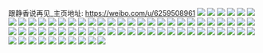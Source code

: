 跟静香说再见_主页地址: https://weibo.com/u/6259508961 
![](https://wx4.sinaimg.cn/mw2000/006PCgdXly1h8vchzu4wzj32c0340qv6.jpg) 
![](https://wx4.sinaimg.cn/mw2000/006PCgdXly1h8g7qc4gygj320a2odu0x.jpg) 
![](https://wx4.sinaimg.cn/mw2000/006PCgdXly1h8g7qcyvvvj30wn17iawv.jpg) 
![](https://wx4.sinaimg.cn/mw2000/006PCgdXly1h8g7qdit77j30wm17htob.jpg) 
![](https://wx4.sinaimg.cn/mw2000/006PCgdXly1h8afa0ie8uj30sg59mkjm.jpg) 
![](https://wx4.sinaimg.cn/mw2000/006PCgdXly1h8afa67zdzj30sg47onpd.jpg) 
![](https://wx4.sinaimg.cn/mw2000/006PCgdXly1h8afa9fq3sj30sg35r1kx.jpg) 
![](https://wx4.sinaimg.cn/mw2000/006PCgdXly1h8afaczkgmj30sg35shdt.jpg) 
![](https://wx4.sinaimg.cn/mw2000/006PCgdXly1h8afaeigyzj30sg35se81.jpg) 
![](https://wx4.sinaimg.cn/mw2000/006PCgdXly1h89mvyfu8dj30vq16agw1.jpg) 
![](https://wx4.sinaimg.cn/mw2000/006PCgdXly1h89mvzyid4j30wk17f4k8.jpg) 
![](https://wx4.sinaimg.cn/mw2000/006PCgdXly1h89mw1hxxvj30wq17nh1u.jpg) 
![](https://wx4.sinaimg.cn/mw2000/006PCgdXly1h89mw293g9j30wm17h4fd.jpg) 
![](https://wx4.sinaimg.cn/mw2000/006PCgdXly1h89mw2rhz0j30wi17cwvo.jpg) 
![](https://wx4.sinaimg.cn/mw2000/006PCgdXly1h89mvxjc51j30wn17j4es.jpg) 
![](https://wx4.sinaimg.cn/mw2000/006PCgdXly1h87w2w7bcxj30u0140dj0.jpg) 
![](https://wx4.sinaimg.cn/mw2000/006PCgdXly1h87w2vrra7j30u01400w9.jpg) 
![](https://wx4.sinaimg.cn/mw2000/006PCgdXly1h870jgmxmfj30u0140jz3.jpg) 
![](https://wx4.sinaimg.cn/mw2000/006PCgdXly1h870ka257jj327c2xt4qp.jpg) 
![](https://wx4.sinaimg.cn/mw2000/006PCgdXly1h84sgn7afuj32c03407wi.jpg) 
![](https://wx4.sinaimg.cn/mw2000/006PCgdXly1h7vdlmesqsj325p2vmkjm.jpg) 
![](https://wx4.sinaimg.cn/mw2000/006PCgdXly1h7vdlmwqfrj31631k4h0h.jpg) 
![](https://wx4.sinaimg.cn/mw2000/006PCgdXly1h7vdlnmyo7j32c0340qv6.jpg) 
![](https://wx4.sinaimg.cn/mw2000/006PCgdXly1h7v9p9i0luj32c0340x6r.jpg) 
![](https://wx4.sinaimg.cn/mw2000/006PCgdXly1h7vdlob3cdj31r82cbe81.jpg) 
![](https://wx4.sinaimg.cn/mw2000/006PCgdXly1h7vdlr2ugvj32882yzhdv.jpg) 
![](https://wx4.sinaimg.cn/mw2000/006PCgdXly1h7vdlry8z6j32c0340hdt.jpg) 
![](https://wx4.sinaimg.cn/mw2000/006PCgdXly1h7vdlsohvfj30u0140q9y.jpg) 
![](https://wx4.sinaimg.cn/mw2000/006PCgdXly1h7vdll1b0dj32c0340qv6.jpg) 
![](https://wx4.sinaimg.cn/mw2000/006PCgdXly1h7jnxikdrnj30u01hcah1.jpg) 
![](https://wx4.sinaimg.cn/mw2000/006PCgdXly1h7jnxhz5v7j30u01hcn2v.jpg) 
![](https://wx4.sinaimg.cn/mw2000/006PCgdXly1h7jnxi8xx8j30to1gpn08.jpg) 
![](https://wx4.sinaimg.cn/mw2000/006PCgdXly1h7419c1njxj30u01403zo.jpg) 
![](https://wx4.sinaimg.cn/mw2000/006PCgdXly1h71gkovbg6j30u014044s.jpg) 
![](https://wx4.sinaimg.cn/mw2000/006PCgdXly1h6wv7lcffuj30u01407ag.jpg) 
![](https://wx4.sinaimg.cn/mw2000/006PCgdXly1h5gres8kgcj30u0140td5.jpg) 
![](https://wx4.sinaimg.cn/mw2000/006PCgdXly1h5greqcc8hj30u0140n3o.jpg) 
![](https://wx4.sinaimg.cn/mw2000/006PCgdXly1h5greoof1cj30u014078c.jpg) 
![](https://wx4.sinaimg.cn/mw2000/006PCgdXly1h59p7akxqyj30u013zaft.jpg) 
![](https://wx4.sinaimg.cn/mw2000/006PCgdXly1h56e2l6apbj30u0140jzv.jpg) 
![](https://wx4.sinaimg.cn/mw2000/006PCgdXly1h53t0oh1enj30u014041c.jpg) 
![](https://wx4.sinaimg.cn/mw2000/006PCgdXly1h52xr47fe9j30u0140grn.jpg) 
![](https://wx4.sinaimg.cn/mw2000/006PCgdXly1h4b3duwjcdj30u014041p.jpg) 
![](https://wx4.sinaimg.cn/mw2000/006PCgdXly1h30a5rn5ppj30u8149wjl.jpg) 
![](https://wx4.sinaimg.cn/mw2000/006PCgdXly1h30a5ubgj9j32bk2bkkjl.jpg) 
![](https://wx4.sinaimg.cn/mw2000/006PCgdXly1gzq0st44jxj30yi1qbwtq.jpg) 
![](https://wx4.sinaimg.cn/mw2000/006PCgdXly1gsfd67l57vj31sg2c57wi.jpg) 
![](https://wx4.sinaimg.cn/mw2000/006PCgdXly1gsfd68we25j31ox293u0x.jpg) 
![](https://wx4.sinaimg.cn/mw2000/006PCgdXly1gr57snbo8wj30lc0sgwt4.jpg) 
![](https://wx4.sinaimg.cn/mw2000/006PCgdXly1gr57smnzavj31hx2dsu10.jpg) 
![](https://wx4.sinaimg.cn/mw2000/006PCgdXly1gr57sqikr2j30lc0sgwt3.jpg) 
![](https://wx4.sinaimg.cn/mw2000/006PCgdXly1gr57so5db1j31jk223hdt.jpg) 
![](https://wx4.sinaimg.cn/mw2000/006PCgdXly1gr57sqtbxdj30u00d1tao.jpg) 
![](https://wx4.sinaimg.cn/mw2000/006PCgdXly1gr57sptvbej31ka2s2hdu.jpg) 
![](https://wx4.sinaimg.cn/mw2000/006PCgdXly1gr2p4tgjqyj32bg340u17.jpg) 
![](https://wx4.sinaimg.cn/mw2000/006PCgdXly1gp0kqigqblj32c032wkjn.jpg) 
![](https://wx4.sinaimg.cn/mw2000/006PCgdXly1gp0kqyfj1uj326d26db2b.jpg) 
![](https://wx4.sinaimg.cn/mw2000/006PCgdXly1gp0kqj5b7bj30sn0pzgpk.jpg) 
![](https://wx4.sinaimg.cn/mw2000/006PCgdXly1gp0kr3lbu3j32c02c0kjn.jpg) 
![](https://wx4.sinaimg.cn/mw2000/006PCgdXly1gp0krc5o5qj322o340b29.jpg) 
![](https://wx4.sinaimg.cn/mw2000/006PCgdXly1gp0kr9f3g0j32c02c07wi.jpg) 
![](https://wx4.sinaimg.cn/mw2000/006PCgdXly1ge2gwd5f7bj31610u0nca.jpg) 
![](https://wx4.sinaimg.cn/mw2000/006PCgdXly1ge2gwdsle5j30u01407bp.jpg) 
![](https://wx4.sinaimg.cn/mw2000/006PCgdXly1g1l7dpg4tpj30yi13qng0.jpg) 
![](https://wx4.sinaimg.cn/mw2000/006PCgdXly1g1gkmgoyoej33402c04qp.jpg) 
![](https://wx4.sinaimg.cn/mw2000/006PCgdXly1g1gkmj5grwj32c02c0x6r.jpg) 
